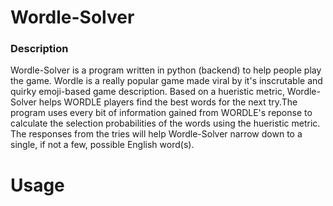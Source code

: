 # Wordle-Solver
### Description
Wordle-Solver is a program written in python (backend) to help people play the game. Wordle is a really popular game made viral by it's inscrutable and quirky emoji-based game description. Based on a hueristic metric, Wordle-Solver helps WORDLE players find the best words for the next try.The program uses every bit of information gained from WORDLE's reponse to calculate the selection probabilities of the words using the hueristic metric. The responses from the tries will help Wordle-Solver narrow down to a single, if not a few, possible English word(s).



# Usage
